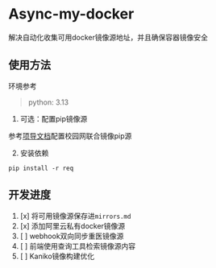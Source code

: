 # Async-my-docker

解决自动化收集可用docker镜像源地址，并且确保容器镜像安全

## 使用方法

环境参考

> python: 3.13
> 

1. 可选：配置pip镜像源

参考[项导文档](https://docs.pguide.studio/public-service/cqmu-mirror/wiki/#pypi)配置校园网联合镜像pip源

2. 安装依赖

```shell
pip install -r req
```

## 开发进度
1. [x] 将可用镜像源保存进`mirrors.md`
2. [x] 添加阿里云私有docker镜像源
3. [ ] webhook双向同步重医镜像源
4. [ ] 前端使用查询工具检索镜像源内容
5. [ ] Kaniko镜像构建优化